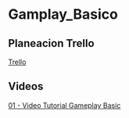 # Gamplay_Basico
## Planeacion Trello
[Trello](https://trello.com/b/OllvtpIz/trabajos)
## Videos
[01 - Video Tutorial Gameplay Basic
](https://drive.google.com/file/d/1Yl6BMrn7gccYwMFLDPxefuyP--d1bljy/view?usp=sharing)

